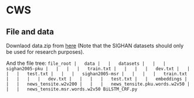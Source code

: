 # CWS

## File and data
Downlaod data.zip from [here](https://drive.google.com/file/d/0B-f0oKMQIe6sQVNxeE9JeUJfQ0k/view) (Note that the SIGHAN datasets should only be used for research purposes).

And the file tree:
`
file_root
|	data
|	|	datasets
|	|	|	sighan2005-pku
|	|	|	|	train.txt
|	|	|	|	dev.txt
|	|	|	|	test.txt
|	|	|	sighan2005-msr
|	|	|	|	train.txt
|	|	|	|	dev.txt
|	|	|	|	test.txt
|	|	embeddings
|	|	|	news_tensite.w2v200
|	|	|	news_tensite.pku.words.w2v50
|	|	|	news_tensite.msr.words.w2v50
BiLSTM_CRF.py
`
